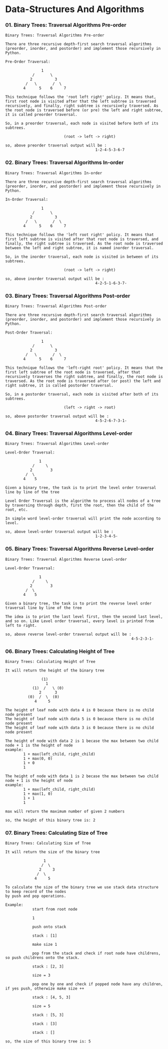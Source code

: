 # Data-Structures And Algorithms


### 01. Binary Trees: Traversal Algorithms Pre-order

    Binary Trees: Traversal Algorithms Pre-order

    There are three recursive depth-first search traversal algorithms (preorder, inorder, and postorder) and implement those recursively in Python.

    Pre-Order Traversal:

                    1
                /       \
               2          3
             /   \       /  \  
            4      5    6     7

    This technique follows the 'root left right' policy. It means that, first root node is visited after that the left subtree is traversed recursively, and finally, right subtree is recursively traversed. As the root node is traversed before (or pre) the left and right subtree, it is called preorder traversal.

    So, in a preorder traversal, each node is visited before both of its subtrees.

                              (root -> left -> right)

    so, above preorder traversal output will be : 
                                            1-2-4-5-3-6-7
                                            
### 02. Binary Trees: Traversal Algorithms In-order

    Binary Trees: Traversal Algorithms In-order

    There are three recursive depth-first search traversal algorithms (preorder, inorder, and postorder) and implement those recursively in Python.

    In-Order Traversal:
    
                    1
                /       \
               2          3
             /   \       /  \  
            4      5    6     7

    This technique follows the 'left root right' policy. It means that first left subtree is visited after that root node is traversed, and finally, the right subtree is traversed. As the root node is traversed between the left and right subtree, it is named inorder traversal.

    So, in the inorder traversal, each node is visited in between of its subtrees.

                              (root -> left -> right)

    so, above inorder traversal output will be : 
                                            4-2-5-1-6-3-7-

### 03. Binary Trees: Traversal Algorithms Post-order

    Binary Trees: Traversal Algorithms Post-order

    There are three recursive depth-first search traversal algorithms (preorder, inorder, and postorder) and implement those recursively in Python.

    Post-Order Traversal:
    
                    1
                /       \
               2          3
             /   \       /  \  
            4      5    6     7

    This technique follows the 'left-right root' policy. It means that the first left subtree of the root node is traversed, after that recursively traverses the right subtree, and finally, the root node is traversed. As the root node is traversed after (or post) the left and right subtree, it is called postorder traversal.

    So, in a postorder traversal, each node is visited after both of its subtrees.

                              (left -> right -> root)

    so, above postorder traversal output will be : 
                                            4-5-2-6-7-3-1-
    
### 04. Binary Trees: Traversal Algorithms Level-order

    Binary Trees: Traversal Algorithms Level-order

    Level-Order Traversal:
    
                   1
                /     \
               2        3
             /  \          
            4    5     

    Given a binary tree, the task is to print the level order traversal line by line of the tree

    Level Order Traversal is the algorithm to process all nodes of a tree by traversing through depth, first the root, then the child of the root, etc.

    In simple word level-order traversal will print the node according to level.

    so, above level-order traversal output will be : 
                                            1-2-3-4-5-
    
### 05. Binary Trees: Traversal Algorithms Reverse Level-order

    Binary Trees: Traversal Algorithms Reverse Level-order

    Level-Order Traversal:
    
                   1
                /     \
               2        3
             /  \          
            4    5     

    Given a binary tree, the task is to print the reverse level order traversal line by line of the tree

    The idea is to print the last level first, then the second last level, and so on. Like Level order traversal, every level is printed from left to right.

    so, above reverse level-order traversal output will be : 
                                                            4-5-2-3-1-

### 06. Binary Trees: Calculating Height of Tree

    Binary Trees: Calculating Height of Tree

    It will return the height of the binary tree
                    
                    (1) 
                      1       
                (1)  /   \ (0)  
                   2      3
              (0)  /  \  (0)        
                 4     5  

    The height of leaf node with data 4 is 0 because there is no child node present
    The height of leaf node with data 5 is 0 because there is no child node present
    The height of leaf node with data 3 is 0 because there is no child node present

    The height of node with data 2 is 1 becase the max between two child node + 1 is the height of node
    example:
            1 + max(left_child, right_child)
            1 + max(0, 0)
            1 + 0
            1

    The height of node with data 1 is 2 becase the max between two child node + 1 is the height of node
    example:
            1 + max(left_child, right_child)
            1 + max(1, 0)
            1 + 1
            1

    max will return the maximum number of given 2 numbers

    so, the height of this binary tree is: 2

### 07. Binary Trees: Calculating Size of Tree

    Binary Trees: Calculating Size of Tree

    It will return the size of the binary tree
                    
                     1       
                    /  \    
                   2     3
                  /  \           
                 4     5  

    To calculate the size of the binary tree we use stack data structure to keep record of the nodes 
    by push and pop operations.

    Example:
                start from root node

                1

                push onto stack

                stack : [1]

                make size 1

                pop from the stack and check if root node have childrens, so push childrens onto the stack.

                stack : [2, 3]

                size = 3

                pop one by one and check if popped node have any children, if yes push, otherwize make size ++

                stack : [4, 5, 3]

                size = 5

                stack : [5, 3]

                stack : [3]

                stack : []

    so, the size of this binary tree is: 5




    
    
